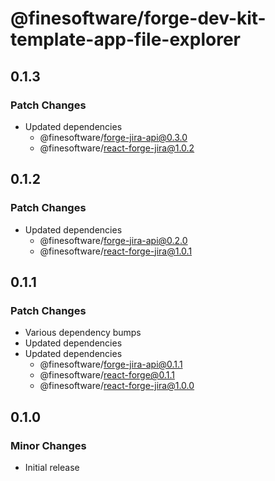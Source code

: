 # @finesoftware/forge-dev-kit-template-app-file-explorer

## 0.1.3

### Patch Changes

-   Updated dependencies
    -   @finesoftware/forge-jira-api@0.3.0
    -   @finesoftware/react-forge-jira@1.0.2

## 0.1.2

### Patch Changes

-   Updated dependencies
    -   @finesoftware/forge-jira-api@0.2.0
    -   @finesoftware/react-forge-jira@1.0.1

## 0.1.1

### Patch Changes

-   Various dependency bumps
-   Updated dependencies
-   Updated dependencies
    -   @finesoftware/forge-jira-api@0.1.1
    -   @finesoftware/react-forge@0.1.1
    -   @finesoftware/react-forge-jira@1.0.0

## 0.1.0

### Minor Changes

-   Initial release
